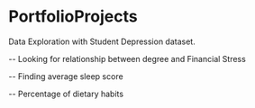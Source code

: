 # PortfolioProjects

Data Exploration with Student Depression dataset. 

-- Looking for relationship between degree and Financial Stress

-- Finding average sleep score

-- Percentage of dietary habits
